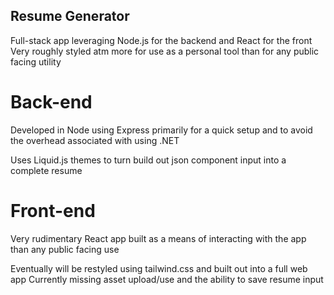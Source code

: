 
## Resume Generator

Full-stack app leveraging Node.js for the backend and React for the front
Very roughly styled atm more for use as a personal tool than for any public facing utility

# Back-end

Developed in Node using Express primarily for a quick setup and to avoid the overhead
associated with using .NET

Uses Liquid.js themes to turn build out json component input into a complete resume

# Front-end

Very rudimentary React app built as a means of interacting with the app than any public
facing use

Eventually will be restyled using tailwind.css and built out into a full web app
Currently missing asset upload/use and the ability to save resume input